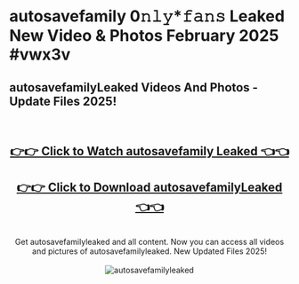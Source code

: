 # autosavefamily 0𝚗𝚕𝚢*𝚏𝚊𝚗𝚜 Leaked New Video & Photos February 2025 #vwx3v

<h2>autosavefamilyLeaked Videos And Photos - Update Files 2025!</h2>
<br>
<div align="center">
<h2><a href="https://mediaupload.pro?title=autosavefamily&ref=11F" rel="nofollow">👉👉 Click to Watch autosavefamily Leaked 👈👈</a></h2>
<h2><a href="https://mediaupload.pro?title=autosavefamily&ref=11F" rel="nofollow">👉👉 Click to Download autosavefamilyLeaked 👈👈</a></h2>
<br>
Get autosavefamilyleaked and all content. Now you can access all videos and pictures of autosavefamilyleaked. New Updated Files 2025!
<br>
<br>
<a href="https://mediaupload.pro?title=autosavefamily&ref=11F" rel="nofollow" data-target="animated-image.originalLink"><img src="https://i.ibb.co/Gkj2r4b/banner.png" alt="autosavefamilyleaked" style="max-width: 100%; display: inline-block;" data-target="animated-image.originalImage"></a>
</div>
<br>

